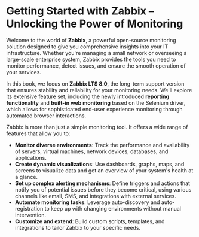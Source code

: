 # Getting Started with Zabbix – Unlocking the Power of Monitoring

Welcome to the world of **Zabbix**, a powerful open-source monitoring solution
designed to give you comprehensive insights into your IT infrastructure.
Whether you're managing a small network or overseeing a large-scale enterprise
system, Zabbix provides the tools you need to monitor performance, detect issues,
and ensure the smooth operation of your services.

In this book, we focus on **Zabbix LTS 8.0**, the long-term support version that
ensures stability and reliability for your monitoring needs. We'll explore its
extensive feature set, including the newly introduced **reporting functionality**
and **built-in web monitoring** based on the Selenium driver, which allows for
sophisticated end-user experience monitoring through automated browser interactions.

Zabbix is more than just a simple monitoring tool. It offers a wide range of
features that allow you to:

- **Monitor diverse environments**: Track the performance and availability of
servers, virtual machines, network devices, databases, and applications.
- **Create dynamic visualizations**: Use dashboards, graphs, maps, and screens
to visualize data and get an overview of your system's health at a glance.
- **Set up complex alerting mechanisms**: Define triggers and actions that notify
you of potential issues before they become critical, using various channels
like email, SMS, and integrations with external services.
- **Automate monitoring tasks**: Leverage auto-discovery and auto-registration to
keep up with changing environments without manual intervention.
- **Customize and extend**: Build custom scripts, templates, and integrations to
tailor Zabbix to your specific needs.
